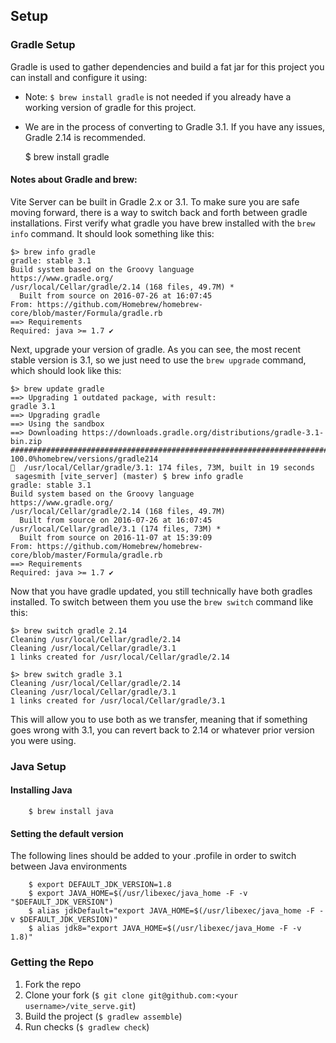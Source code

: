 ## Setup

### Gradle Setup

   Gradle is used to gather dependencies and build a fat jar for this project you can install and configure it using:
   
   - Note: `$ brew install gradle` is not needed if you already have a working version of gradle for this project. 
   - We are in the process of converting to Gradle 3.1. If you have any issues, Gradle 2.14 is recommended.
        
        $ brew install gradle
        
#### Notes about Gradle and brew:
   
   Vite Server can be built in Gradle 2.x or 3.1. To make sure you are safe moving forward, there is a way to switch 
   back and forth between gradle installations. First verify what gradle you have brew installed with the `brew info` 
   command. It should look something like this:
   
   ```
   $> brew info gradle
   gradle: stable 3.1
   Build system based on the Groovy language
   https://www.gradle.org/
   /usr/local/Cellar/gradle/2.14 (168 files, 49.7M) *
     Built from source on 2016-07-26 at 16:07:45
   From: https://github.com/Homebrew/homebrew-core/blob/master/Formula/gradle.rb
   ==> Requirements
   Required: java >= 1.7 ✔
   ```
   
   Next, upgrade your version of gradle. As you can see, the most recent stable version is 3.1, so we just need to 
   use the `brew upgrade` command, which should look like this:
   
   ```
   $> brew update gradle
   ==> Upgrading 1 outdated package, with result:
   gradle 3.1
   ==> Upgrading gradle
   ==> Using the sandbox
   ==> Downloading https://downloads.gradle.org/distributions/gradle-3.1-bin.zip
   ######################################################################## 100.0%homebrew/versions/gradle214
   🍺  /usr/local/Cellar/gradle/3.1: 174 files, 73M, built in 19 seconds
    sagesmith [vite_server] (master) $ brew info gradle
   gradle: stable 3.1
   Build system based on the Groovy language
   https://www.gradle.org/
   /usr/local/Cellar/gradle/2.14 (168 files, 49.7M)
     Built from source on 2016-07-26 at 16:07:45
   /usr/local/Cellar/gradle/3.1 (174 files, 73M) *
     Built from source on 2016-11-07 at 15:39:09
   From: https://github.com/Homebrew/homebrew-core/blob/master/Formula/gradle.rb
   ==> Requirements
   Required: java >= 1.7 ✔
   ```
   
   Now that you have gradle updated, you still technically have both gradles installed. To switch between them you 
   use the `brew switch` command like this:
   
   ```
   $> brew switch gradle 2.14
   Cleaning /usr/local/Cellar/gradle/2.14
   Cleaning /usr/local/Cellar/gradle/3.1
   1 links created for /usr/local/Cellar/gradle/2.14
   
   $> brew switch gradle 3.1
   Cleaning /usr/local/Cellar/gradle/2.14
   Cleaning /usr/local/Cellar/gradle/3.1
   1 links created for /usr/local/Cellar/gradle/3.1
   ```
   
   This will allow you to use both as we transfer, meaning that if something goes wrong with 3.1, you can revert back to 2.14 or whatever prior version you were using.

### Java Setup

#### Installing Java

        $ brew install java


#### Setting the default version
   The following lines should be added to your .profile in order to switch between Java environments

        $ export DEFAULT_JDK_VERSION=1.8
        $ export JAVA_HOME=$(/usr/libexec/java_home -F -v "$DEFAULT_JDK_VERSION")
        $ alias jdkDefault="export JAVA_HOME=$(/usr/libexec/java_home -F -v $DEFAULT_JDK_VERSION)"
        $ alias jdk8="export JAVA_HOME=$(/usr/libexec/java_Home -F -v 1.8)"

### Getting the Repo
1. Fork the repo
2. Clone your fork (`$ git clone git@github.com:<your username>/vite_serve.git`)
3. Build the project (`$ gradlew assemble`)
4. Run checks (`$ gradlew check`)